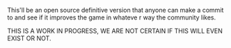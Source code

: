 This'll be an open source definitive version that anyone can make a commit to and see if it improves the game in whateve r way the community likes.

THIS IS A WORK IN PROGRESS, WE ARE NOT CERTAIN IF THIS WILL EVEN EXIST OR NOT.
